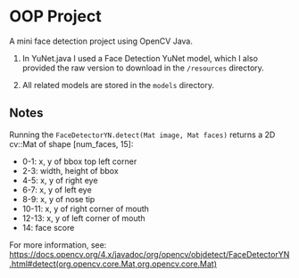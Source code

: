 # OOP Project
A mini face detection project using OpenCV Java.

1. In YuNet.java I used a Face Detection YuNet model, which I also provided the raw version to download in the `/resources` directory.

2. All related models are stored in the `models` directory.

## Notes
Running the `FaceDetectorYN.detect(Mat image, Mat faces)` returns a 2D cv::Mat of shape [num_faces, 15]:
- 0-1: x, y of bbox top left corner 
- 2-3: width, height of bbox 
- 4-5: x, y of right eye 
- 6-7: x, y of left eye 
- 8-9: x, y of nose tip 
- 10-11: x, y of right corner of mouth 
- 12-13: x, y of left corner of mouth  
- 14: face score

For more information, see: https://docs.opencv.org/4.x/javadoc/org/opencv/objdetect/FaceDetectorYN.html#detect(org.opencv.core.Mat,org.opencv.core.Mat)
